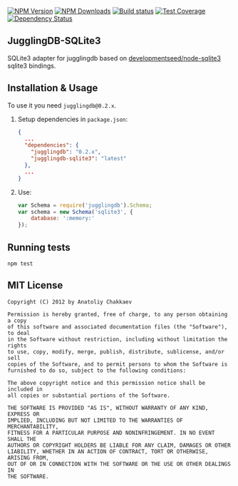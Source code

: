 [![NPM Version][npm-image]][npm-url]
[![NPM Downloads][downloads-image]][downloads-url]
[![Build status][build-image]][build-url]
[![Test Coverage][coveralls-image]][coveralls-url]
[![Dependency Status][dependencies-image]][dependencies-url]

## JugglingDB-SQLite3

SQLite3 adapter for jugglingdb based on [developmentseed/node-sqlite3](https://github.com/developmentseed/node-sqlite3) sqlite3 bindings.

## Installation & Usage

To use it you need `jugglingdb@0.2.x`.

1. Setup dependencies in `package.json`:

    ```json
    {
      ...
      "dependencies": {
        "jugglingdb": "0.2.x",
        "jugglingdb-sqlite3": "latest"
      },
      ...
    }
    ```

2. Use:

    ```javascript
    var Schema = require('jugglingdb').Schema;
    var schema = new Schema('sqlite3', {
        database: ':memory:'
    });
    ```

## Running tests

    npm test

## MIT License

    Copyright (C) 2012 by Anatoliy Chakkaev
    
    Permission is hereby granted, free of charge, to any person obtaining a copy
    of this software and associated documentation files (the "Software"), to deal
    in the Software without restriction, including without limitation the rights
    to use, copy, modify, merge, publish, distribute, sublicense, and/or sell
    copies of the Software, and to permit persons to whom the Software is
    furnished to do so, subject to the following conditions:
    
    The above copyright notice and this permission notice shall be included in
    all copies or substantial portions of the Software.
    
    THE SOFTWARE IS PROVIDED "AS IS", WITHOUT WARRANTY OF ANY KIND, EXPRESS OR
    IMPLIED, INCLUDING BUT NOT LIMITED TO THE WARRANTIES OF MERCHANTABILITY,
    FITNESS FOR A PARTICULAR PURPOSE AND NONINFRINGEMENT. IN NO EVENT SHALL THE
    AUTHORS OR COPYRIGHT HOLDERS BE LIABLE FOR ANY CLAIM, DAMAGES OR OTHER
    LIABILITY, WHETHER IN AN ACTION OF CONTRACT, TORT OR OTHERWISE, ARISING FROM,
    OUT OF OR IN CONNECTION WITH THE SOFTWARE OR THE USE OR OTHER DEALINGS IN
    THE SOFTWARE.

[coveralls-url]: https://coveralls.io/github/jugglingdb/sqlite3-adapter
[coveralls-image]: https://coveralls.io/repos/github/jugglingdb/sqlite3-adapter/badge.svg
[build-url]: https://circleci.com/gh/jugglingdb/sqlite3-adapter
[build-image]: https://circleci.com/gh/jugglingdb/sqlite3-adapter.svg?style=shield
[npm-image]: https://img.shields.io/npm/v/jugglingdb-sqlite3.svg
[npm-url]: https://npmjs.org/package/jugglingdb-sqlite3
[downloads-image]: https://img.shields.io/npm/dm/jugglingdb-sqlite3.svg
[downloads-url]: https://npmjs.org/package/jugglingdb-sqlite3
[dependencies-image]: https://david-dm.org/jugglingdb/sqlite3-adapter.svg
[dependencies-url]: https://david-dm.org/jugglingdb/sqlite3-adapter

